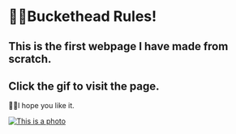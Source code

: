 # 🤘🏽Buckethead Rules!


## This is the first webpage I have made from scratch. 

## Click the gif to visit the page. 

🤞🏽I hope you like it.


[![This is a photo](https://66.media.tumblr.com/7b6b803c00c869bb2cd7f1714ea13cf5/tumblr_oytmt23MuZ1tfnenno1_400.gif)](https://caseyderiso.github.io/Buckethead-Fan-Page/)



